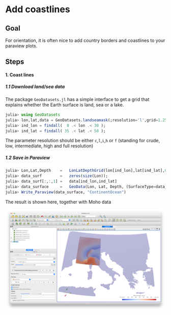 # Add coastlines

## Goal

For orientation, it is often nice to add country borders and coastlines to your paraview plots.

## Steps

#### 1. Coast lines
##### 1.1 Download land/sea data
The package `GeoDatasets.jl` has a simple interface to get a grid that explains whether the Earth surface is land, sea or a lake.

```julia
julia> using GeoDatasets
julia> lon,lat,data = GeoDatasets.landseamask(;resolution='l',grid=1.25);
julia> ind_lon = findall(  0 .< lon .< 30 );
julia> ind_lat = findall( 35 .< lat .< 50 );
```
The parameter resolution should be either `c`,`l`,`i`,`h` or `f` (standing for crude, low, intermediate, high and full resolution)

##### 1.2 Save in Paraview
```julia
julia> Lon,Lat,Depth    =   LonLatDepthGrid(lon[ind_lon],lat[ind_lat],0km);
julia> data_surf        =   zeros(size(Lon));
julia> data_surf[:,:,1] =   data[ind_lon,ind_lat]
julia> data_surface     =   GeoData(Lon, Lat, Depth, (SurfaceType=data_surf,))
julia> Write_Paraview(data_surface, "ContinentOcean")
```
The result is shown here, together with Moho data

![Tutorial_Coastlines](../assets/img/Tutorial_Coastlines.png)
